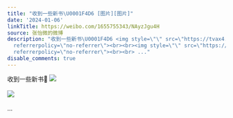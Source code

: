 ```yaml
---
title: "收到一些新书\U0001F4D6 [图片][图片]"
date: '2024-01-06'
linkTitle: https://weibo.com/1655755343/NAyzJgu4H
source: 张怡微的微博
description: "收到一些新书\U0001F4D6 <img style=\"\" src=\"https://tvax4.sinaimg.cn/large/62b0d24fly1hljorbl5flj20x50u0ai6.jpg\"
  referrerpolicy=\"no-referrer\"><br><br><img style=\"\" src=\"https://tvax1.sinaimg.cn/large/62b0d24fly1hljoraubcbj20y20u0n5t.jpg\"
  referrerpolicy=\"no-referrer\"><br><br> ..."
disable_comments: true
---
```

收到一些新书📖 <img style="" src="https://tvax4.sinaimg.cn/large/62b0d24fly1hljorbl5flj20x50u0ai6.jpg" referrerpolicy="no-referrer"><br><br><img style="" src="https://tvax1.sinaimg.cn/large/62b0d24fly1hljoraubcbj20y20u0n5t.jpg" referrerpolicy="no-referrer"><br><br> ...